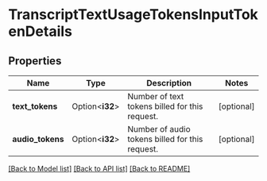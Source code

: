 # TranscriptTextUsageTokensInputTokenDetails

## Properties

Name | Type | Description | Notes
------------ | ------------- | ------------- | -------------
**text_tokens** | Option<**i32**> | Number of text tokens billed for this request. | [optional]
**audio_tokens** | Option<**i32**> | Number of audio tokens billed for this request. | [optional]

[[Back to Model list]](../README.md#documentation-for-models) [[Back to API list]](../README.md#documentation-for-api-endpoints) [[Back to README]](../README.md)


